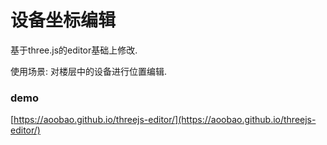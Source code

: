 # 设备坐标编辑

基于three.js的editor基础上修改.

使用场景: 对楼层中的设备进行位置编辑.

### demo
[https://aoobao.github.io/threejs-editor/](https://aoobao.github.io/threejs-editor/)